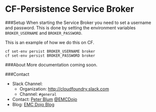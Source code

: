 # CF-Persistence Service Broker

###Setup
When starting the Service Broker you need to set a username and password. This is done by setting the environment variables `BROKER_USERNAME` and `BROKER_PASSWORD`.

This is an example of how we do this on CF.

 ```
 cf set-env persist BROKER_USERNAME broker
 cf set-env persist BROKER_PASSWORD broker
 ```
 

###About
More documentation coming soon. 

###Contact
- Slack Channel:
  - Organization: <http://cloudfoundry.slack.com>
  - Channel: `#general`
- Contact: [Peter Blum](mailto:peter.blum@emc.com) [@EMCDojo](https://twitter.com/hashtag/emcdojo)
- Blog: [EMC Dojo Blog](dojoblog.emc.com)
